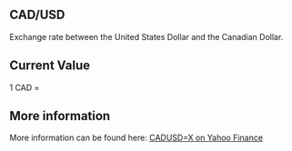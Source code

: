 ## CAD/USD

Exchange rate between the United States Dollar and the Canadian Dollar.

## Current Value

1 CAD = <Topic topic="finance/stock-exchange/currency/CAD/USD" decimals="3" unit="USD"/>

## More information

More information can be found here: [CADUSD=X on Yahoo Finance](https://finance.yahoo.com/quote/CADUSD=X/)
